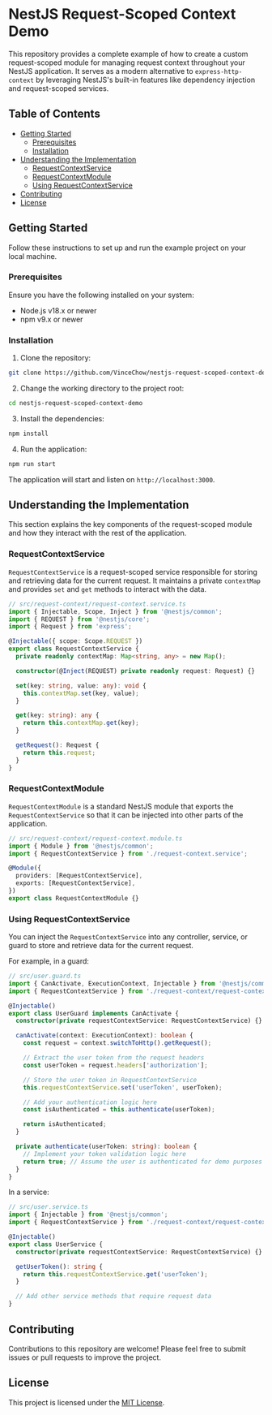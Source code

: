 # NestJS Request-Scoped Context Demo

This repository provides a complete example of how to create a custom request-scoped module for managing request context throughout your NestJS application. It serves as a modern alternative to `express-http-context` by leveraging NestJS's built-in features like dependency injection and request-scoped services.

## Table of Contents

- [Getting Started](#getting-started)
  - [Prerequisites](#prerequisites)
  - [Installation](#installation)
- [Understanding the Implementation](#understanding-the-implementation)
  - [RequestContextService](#requestcontextservice)
  - [RequestContextModule](#requestcontextmodule)
  - [Using RequestContextService](#using-requestcontextservice)
- [Contributing](#contributing)
- [License](#license)

## Getting Started

Follow these instructions to set up and run the example project on your local machine.

### Prerequisites

Ensure you have the following installed on your system:

- Node.js v18.x or newer
- npm v9.x or newer

### Installation

1. Clone the repository:

```sh
git clone https://github.com/VinceChow/nestjs-request-scoped-context-demo.git
```

2. Change the working directory to the project root:

```sh
cd nestjs-request-scoped-context-demo
```

3. Install the dependencies:

```sh
npm install
```

4. Run the application:

```sh
npm run start
```

The application will start and listen on `http://localhost:3000`.

## Understanding the Implementation

This section explains the key components of the request-scoped module and how they interact with the rest of the application.

### RequestContextService

`RequestContextService` is a request-scoped service responsible for storing and retrieving data for the current request. It maintains a private `contextMap` and provides `set` and `get` methods to interact with the data.

```typescript
// src/request-context/request-context.service.ts
import { Injectable, Scope, Inject } from '@nestjs/common';
import { REQUEST } from '@nestjs/core';
import { Request } from 'express';

@Injectable({ scope: Scope.REQUEST })
export class RequestContextService {
  private readonly contextMap: Map<string, any> = new Map();

  constructor(@Inject(REQUEST) private readonly request: Request) {}

  set(key: string, value: any): void {
    this.contextMap.set(key, value);
  }

  get(key: string): any {
    return this.contextMap.get(key);
  }

  getRequest(): Request {
    return this.request;
  }
}
```

### RequestContextModule

`RequestContextModule` is a standard NestJS module that exports the `RequestContextService` so that it can be injected into other parts of the application.

```typescript
// src/request-context/request-context.module.ts
import { Module } from '@nestjs/common';
import { RequestContextService } from './request-context.service';

@Module({
  providers: [RequestContextService],
  exports: [RequestContextService],
})
export class RequestContextModule {}
```

### Using RequestContextService

You can inject the `RequestContextService` into any controller, service, or guard to store and retrieve data for the current request.

For example, in a guard:

```typescript
// src/user.guard.ts
import { CanActivate, ExecutionContext, Injectable } from '@nestjs/common';
import { RequestContextService } from './request-context/request-context.service';

@Injectable()
export class UserGuard implements CanActivate {
  constructor(private requestContextService: RequestContextService) {}

  canActivate(context: ExecutionContext): boolean {
    const request = context.switchToHttp().getRequest();

    // Extract the user token from the request headers
    const userToken = request.headers['authorization'];

    // Store the user token in RequestContextService
    this.requestContextService.set('userToken', userToken);

    // Add your authentication logic here
    const isAuthenticated = this.authenticate(userToken);

    return isAuthenticated;
  }

  private authenticate(userToken: string): boolean {
    // Implement your token validation logic here
    return true; // Assume the user is authenticated for demo purposes
  }
}
```

In a service:

```typescript
// src/user.service.ts
import { Injectable } from '@nestjs/common';
import { RequestContextService } from './request-context/request-context.service';

@Injectable()
export class UserService {
  constructor(private requestContextService: RequestContextService) {}

  getUserToken(): string {
    return this.requestContextService.get('userToken');
  }

  // Add other service methods that require request data
}
```

## Contributing

Contributions to this repository are welcome! Please feel free to submit issues or pull requests to improve the project.

## License

This project is licensed under the [MIT License](LICENSE).
